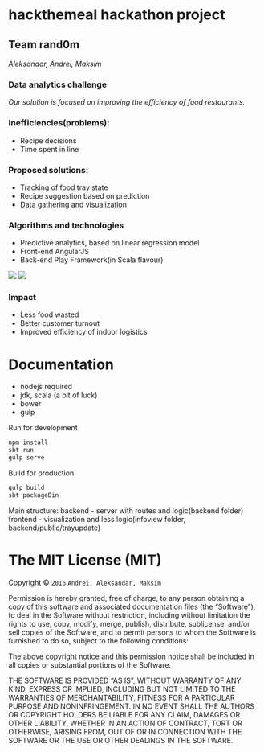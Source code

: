 # hackthemeal hackathon project
## Team rand0m
_Aleksandar, Andrei, Maksim_
### Data analytics challenge
_Our solution is focused on improving the efficiency of food restaurants._

### Inefficiencies(problems):
- Recipe decisions
- Time spent in line

### Proposed solutions:
- Tracking of food tray state
- Recipe suggestion based on prediction
- Data gathering and visualization

### Algorithms and technologies
- Predictive analytics, based on linear regression model
- Front-end AngularJS
- Back-end Play Framework(in Scala flavour)

![](https://upload.wikimedia.org/wikipedia/commons/3/3a/Linear_regression.svg?raw=true)
![](http://img8.pixhost.org/images/995/35191808_uqfcgir4wd8.jpg?raw=true)
### Impact
- Less food wasted
- Better customer turnout
- Improved efficiency of indoor logistics

# Documentation
- nodejs required
- jdk, scala (a bit of luck)
- bower
- gulp

Run for development
```sh
npm install
sbt run
gulp serve
```

Build for production
```sh
gulp build
sbt packageBin
```

Main structure:
backend - server with routes and logic(backend folder)
frontend - visualization and less logic(infoview folder, backend/public/trayupdate)

The MIT License (MIT)
=====================

Copyright © `2016` `Andrei, Aleksandar, Maksim`

Permission is hereby granted, free of charge, to any person
obtaining a copy of this software and associated documentation
files (the “Software”), to deal in the Software without
restriction, including without limitation the rights to use,
copy, modify, merge, publish, distribute, sublicense, and/or sell
copies of the Software, and to permit persons to whom the
Software is furnished to do so, subject to the following
conditions:

The above copyright notice and this permission notice shall be
included in all copies or substantial portions of the Software.

THE SOFTWARE IS PROVIDED “AS IS”, WITHOUT WARRANTY OF ANY KIND,
EXPRESS OR IMPLIED, INCLUDING BUT NOT LIMITED TO THE WARRANTIES
OF MERCHANTABILITY, FITNESS FOR A PARTICULAR PURPOSE AND
NONINFRINGEMENT. IN NO EVENT SHALL THE AUTHORS OR COPYRIGHT
HOLDERS BE LIABLE FOR ANY CLAIM, DAMAGES OR OTHER LIABILITY,
WHETHER IN AN ACTION OF CONTRACT, TORT OR OTHERWISE, ARISING
FROM, OUT OF OR IN CONNECTION WITH THE SOFTWARE OR THE USE OR
OTHER DEALINGS IN THE SOFTWARE.
